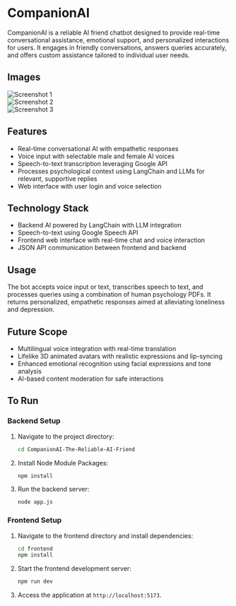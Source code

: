 # CompanionAI

CompanionAI is a reliable AI friend chatbot designed to provide real-time conversational assistance, emotional support, and personalized interactions for users. It engages in friendly conversations, answers queries accurately, and offers custom assistance tailored to individual user needs.

## Images

![Screenshot 1](path/to/screenshot1.png)  
![Screenshot 2](path/to/screenshot2.png)  
![Screenshot 3](path/to/screenshot3.png)  


## Features

- Real-time conversational AI with empathetic responses  
- Voice input with selectable male and female AI voices  
- Speech-to-text transcription leveraging Google API  
- Processes psychological context using LangChain and LLMs for relevant, supportive replies  
- Web interface with user login and voice selection  

## Technology Stack

- Backend AI powered by LangChain with LLM integration  
- Speech-to-text using Google Speech API  
- Frontend web interface with real-time chat and voice interaction  
- JSON API communication between frontend and backend  

## Usage

The bot accepts voice input or text, transcribes speech to text, and processes queries using a combination of human psychology PDFs. It returns personalized, empathetic responses aimed at alleviating loneliness and depression.

## Future Scope

- Multilingual voice integration with real-time translation  
- Lifelike 3D animated avatars with realistic expressions and lip-syncing  
- Enhanced emotional recognition using facial expressions and tone analysis  
- AI-based content moderation for safe interactions

## To Run

### Backend Setup

1. Navigate to the project directory:
   ```bash
   cd CompanionAI-The-Reliable-AI-Friend
   ```
2. Install Node Module Packages:
   ```bash
   npm install
   ```
3. Run the backend server:
   ```bash
   node app.js
   ```

### Frontend Setup

1. Navigate to the frontend directory and install dependencies:
   ```bash
   cd frontend
   npm install
   ```
2. Start the frontend development server:
   ```bash
   npm run dev
   ```
3. Access the application at `http://localhost:5173`.
